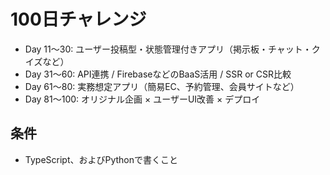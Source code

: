 # 100日チャレンジ

- Day 11〜30: ユーザー投稿型・状態管理付きアプリ（掲示板・チャット・クイズなど）
- Day 31〜60: API連携 / FirebaseなどのBaaS活用 / SSR or CSR比較
- Day 61〜80: 実務想定アプリ（簡易EC、予約管理、会員サイトなど）
- Day 81〜100: オリジナル企画 × ユーザーUI改善 × デプロイ

## 条件
- TypeScript、およびPythonで書くこと
